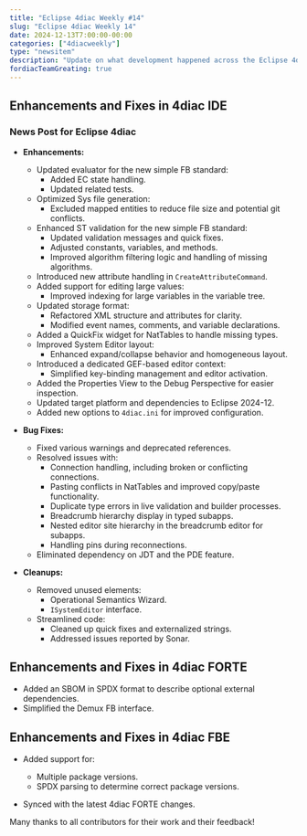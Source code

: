 ```yaml
---
title: "Eclipse 4diac Weekly #14"
slug: "Eclipse 4diac Weekly 14"
date: 2024-12-13T7:00:00-00:00
categories: ["4diacweekly"]
type: "newsitem"
description: "Update on what development happened across the Eclipse 4diac project in the week from December 06 to December 13, 2024."
fordiacTeamGreating: true
---
```


## Enhancements and Fixes in 4diac IDE


### News Post for Eclipse 4diac

- **Enhancements:**
  - Updated evaluator for the new simple FB standard:
    - Added EC state handling.
    - Updated related tests.
  - Optimized Sys file generation:
    - Excluded mapped entities to reduce file size and potential git conflicts.
  - Enhanced ST validation for the new simple FB standard:
    - Updated validation messages and quick fixes.
    - Adjusted constants, variables, and methods.
    - Improved algorithm filtering logic and handling of missing algorithms.
  - Introduced new attribute handling in `CreateAttributeCommand`.
  - Added support for editing large values:
    - Improved indexing for large variables in the variable tree.
  - Updated storage format:
    - Refactored XML structure and attributes for clarity.
    - Modified event names, comments, and variable declarations.
  - Added a QuickFix widget for NatTables to handle missing types.
  - Improved System Editor layout:
    - Enhanced expand/collapse behavior and homogeneous layout.
  - Introduced a dedicated GEF-based editor context:
    - Simplified key-binding management and editor activation.
  - Added the Properties View to the Debug Perspective for easier inspection.
  - Updated target platform and dependencies to Eclipse 2024-12.
  - Added new options to `4diac.ini` for improved configuration.

- **Bug Fixes:**
  - Fixed various warnings and deprecated references.
  - Resolved issues with:
    - Connection handling, including broken or conflicting connections.
    - Pasting conflicts in NatTables and improved copy/paste functionality.
    - Duplicate type errors in live validation and builder processes.
    - Breadcrumb hierarchy display in typed subapps.
    - Nested editor site hierarchy in the breadcrumb editor for subapps.
    - Handling pins during reconnections.
  - Eliminated dependency on JDT and the PDE feature.

- **Cleanups:**
  - Removed unused elements:
    - Operational Semantics Wizard.
    - `ISystemEditor` interface.
  - Streamlined code:
    - Cleaned up quick fixes and externalized strings.
    - Addressed issues reported by Sonar.

## Enhancements and Fixes in 4diac FORTE
- Added an SBOM in SPDX format to describe optional external dependencies.
- Simplified the Demux FB interface.

## Enhancements and Fixes in 4diac FBE

- Added support for:
  - Multiple package versions.
  - SPDX parsing to determine correct package versions.

- Synced with the latest 4diac FORTE changes.

Many thanks to all contributors for their work and their feedback!
